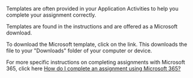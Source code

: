 

Templates are often provided in your Application Activities to help you complete your assignment correctly.

Templates are found in the instructions and are offered as a Microsoft download.

To download the Microsoft template, click on the link. This downloads the file to your "Downloads" folder of your computer or device.

For more specific instructions on completing assignments with Microsoft 365, click here [How do I complete an assignment using Microsoft 365?](https://resourcecenter.byupathway.org/faqs/canvas/how-do-i-complete-an-assignment-using-microsoft-365)




